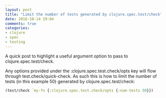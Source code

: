 ```yaml
---
layout: post
title: "Limit the number of tests generated by clojure.spec.test/check"
date: 2016-10-14 19:04
comments: true
categories:
- clojure
- spec
- testing
---
```

A quick post to highlight a useful argument option to pass to clojure.spec.test/check.

Any options provided under the :clojure.spec.test.check/opts key will flow through test.check/quick-check.
As such this is how to limit the number of tests (in this example 50) generated by clojure.spec.test/check:

```clojure
(test/check `my-fn {:clojure.spec.test.check/opts {:num-tests 50}})
```


